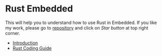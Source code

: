 
# Rust Embedded

This will help you to understand how to use Rust in Embedded.
If you like my work, please go to [repository](https://github.com/RohitPatil555/Rust-Embedded) and click on *Star button* at top right corner.

* [Introduction](https://rohitpatil555.github.io/Rust-Embedded/presentation/intro.html)
* [Rust Coding Guide](https://rohitpatil555.github.io/Rust-Embedded/presentation/rust_coding_guide.html)

